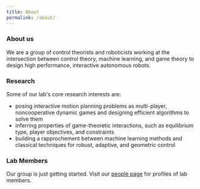 ```yaml
---
title: About
permalink: /about/
---
```


### About us
We are a group of control theorists and roboticists working at the intersection between control theory, machine learning, and game theory to design high performance, interactive autonomous robots.

### Research
Some of our lab's core research interests are:

- posing interactive motion planning problems as multi-player, noncooperative dynamic games and designing efficient algorithms to solve them
- inferring properties of game-theoretic interactions, such as equilibrium type, player objectives, and constraints
- building a rapprochement between machine learning methods and classical techniques for robust, adaptive, and geometric control

### Lab Members

Our group is just getting started. Visit our [people page](https://clearoboticslab.github.io/people/) for profiles of lab members.
